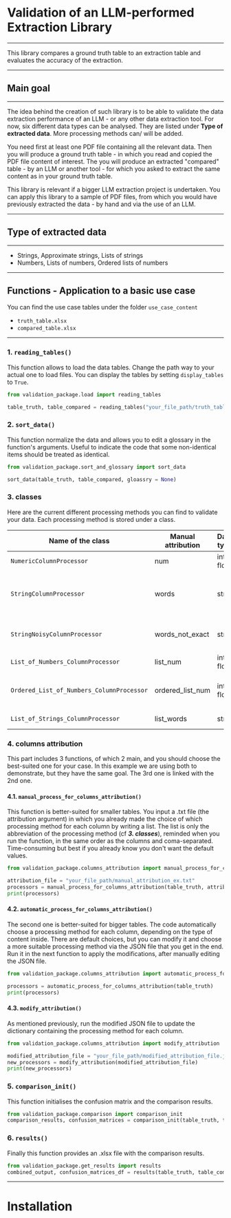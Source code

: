 # Validation of an LLM-performed Extraction Library
---

This library compares a ground truth table to an extraction table and evaluates the accuracy of the extraction.

---

## Main goal
---
The idea behind the creation of such library is to be able to validate the data extraction performance of an LLM - or any other data extraction tool.
For now, six different data types can be analysed. They are listed under **Type of extracted data**.
More processing methods can/ will be added.

You need first at least one PDF file containing all the relevant data.
Then you will produce a ground truth table - in which you read and copied the PDF file content of interest.
The you will produce an extracted "compared" table - by an LLM or another tool - for which you asked to extract the same content as in your ground truth table.

This library is relevant if a bigger LLM extraction project is undertaken. You can apply this library to a sample of PDF files, from which you would have previously extracted the data - by hand and via the use of an LLM.

---

## Type of extracted data
---
- Strings, Approximate strings, Lists of strings
- Numbers, Lists of numbers, Ordered lists of numbers

---

## Functions - Application to a basic use case

You can find the use case tables under the folder `use_case_content`
- `truth_table.xlsx`
- `compared_table.xlsx`

---

### 1. `reading_tables()`
This function allows to load the data tables.
Change the path way to your actual one to load files.
You can display the tables by setting `display_tables` to `True`.

```python
from validation_package.load import reading_tables

table_truth, table_compared = reading_tables("your_file_path/truth_table.xlsx", "your_file_path/compared_table.xlsx", display_tables = True)
```

### 2. `sort_data()`
This function normalize the data and allows you to edit a glossary in the function's arguments. 
Useful to indicate the code that some non-identical items should be treated as identical.

```python
from validation_package.sort_and_glossary import sort_data

sort_data(table_truth, table_compared, gloassry = None)
```

### 3. classes
Here are the current different processing methods you can find to validate your data.
Each processing method is stored under a class.

| Name of the class | Manual attribution | Data type | Description |
|-------------------|--------------------|-------------|-----------|
| `NumericColumnProcessor` | num | int, float | Compares numeric values
| `StringColumnProcessor` | words | str | Compares string columns by normalizing them & comparing using sequence matching
| `StringNoisyColumnProcessor` | words_not_exact | str | Like `StringColumnProcessor` but with lower similarity threshold
| `List_of_Numbers_ColumnProcessor` | list_num | int, float | Compares lists with numeric values
| `Ordered_List_of_Numbers_ColumnProcessor` | ordered_list_num | int, float | Compares lists with numeric values and take order into account
| `List_of_Strings_ColumnProcessor` | list_words | str | Compares lists with string values

### 4. columns attribution
This part includes 3 functions, of which 2 main, and you should choose the best-suited one for your case.
In this example we are using both to demonstrate, but they have the same goal. The 3rd one is linked with the 2nd one.

#### 4.1. `manual_process_for_columns_attribution()`
This function is better-suited for smaller tables. 
You input a .txt file (the attribution argument) in which you already made the choice of which processing method for each column by writing a list. The list is only the abbreviation of the processing method (cf ***3. classes***), reminded when you run the function, in the same order as the columns and coma-separated.
Time-consuming but best if you already know you don't want the default values.

``` python
from validation_package.columns_attribution import manual_process_for_columns_attribution

attribution_file = "your_file_path/manual_attribution_ex.txt"
processors = manual_process_for_columns_attribution(table_truth, attribution_file)
print(processors)
```

#### 4.2. `automatic_process_for_columns_attribution()`
The second one is better-suited for bigger tables. 
The code automatically choose a processing method for each column, depending on the type of content inside.
There are default choices, but you can modify it and choose a more suitable processing method via the JSON file that you get in the end. 
Run it in the next function to apply the modifications, after manually editing the JSON file.

``` python
from validation_package.columns_attribution import automatic_process_for_columns_attribution

processors = automatic_process_for_columns_attribution(table_truth)
print(processors)
```

#### 4.3. `modify_attribution()`
As mentioned previously, run the modified JSON file to update the dictionary containing the processing method for each column.

``` python
from validation_package.columns_attribution import modify_attribution

modified_attribution_file = "your_file_path/modified_attribution_file.json"
new_processors = modify_attribution(modified_attribution_file)
print(new_processors)
```

### 5. `comparison_init()`
This function initialises the confusion matrix and the comparison results.

``` python
from validation_package.comparison import comparison_init
comparison_results, confusion_matrices = comparison_init(table_truth, table_compared, processors)
```

### 6. `results()`
Finally this function provides an .xlsx file with the comparison results.

``` python 
from validation_package.get_results import results
combined_output, confusion_matrices_df = results(table_truth, table_compared, comparison_results, confusion_matrices)
``` 

---

# Installation

